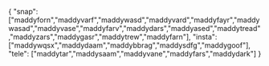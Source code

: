 {
  "snap":  ["maddyforn","maddyvarf","maddywasd","maddyvard","maddyfayr","maddywasad","maddyvase","maddyfarv","maddydars","maddyased","maddytread","maddyzars","maddygasr","maddytrew","maddyfarn"],
  "insta": ["maddywqsx","maddydaam","maddybbrag","maddysdfg","maddygoof"],
  "tele":  ["maddytar","maddysaam","maddyvane","maddyfars","maddydark"]
}
